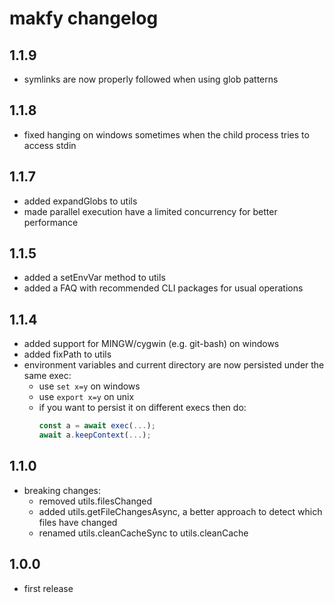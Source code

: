 # makfy changelog

## 1.1.9
- symlinks are now properly followed when using glob patterns

## 1.1.8
- fixed hanging on windows sometimes when the child process tries to access stdin

## 1.1.7
- added expandGlobs to utils
- made parallel execution have a limited concurrency for better performance

## 1.1.5
- added a setEnvVar method to utils
- added a FAQ with recommended CLI packages for usual operations

## 1.1.4
- added support for MINGW/cygwin (e.g. git-bash) on windows
- added fixPath to utils
- environment variables and current directory are now persisted under the same exec:
  - use ```set x=y``` on windows 
  - use ```export x=y``` on unix
  - if you want to persist it on different execs then do:
    ```js
    const a = await exec(...);
    await a.keepContext(...);
    ```

## 1.1.0

- breaking changes:
  - removed utils.filesChanged
  - added utils.getFileChangesAsync, a better approach to detect which files have changed
  - renamed utils.cleanCacheSync to utils.cleanCache

## 1.0.0

- first release
